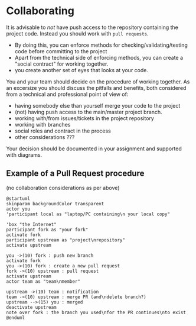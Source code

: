 # Collaborating

It is advisable to _not_ have push access to the repository containing the project code. Instead you should work with `pull requests`.

- By doing this, you can enforce methods for checking/validating/testing code before committing to the project
- Apart from the technical side of enforcing methods, you can create a "social contract" for working together.
- you create another set of eyes that looks at your code.

You and your team should decide on the procedure of working together. As an excersize you should discuss the pitfalls and benefits, both considered from a technical and professional point of view of:
- having somebody else than yourself merge your code to the project
- (not) having push access to the main/master project branch.
- working with/from issues/tickets in the project repository
- working with branches
- social roles and contract in the process
- other considerations ???

Your decision should be documented in your assignment and supported with diagrams.

## Example of a Pull Request procedure
(no collaboration considerations as per above)

```plantuml
@startuml
skinparam backgroundColor transparent
actor you
'participant local as "laptop/PC containing\n your local copy"

'box "the Internet"
participant fork as "your fork"
activate fork
participant upstream as "project\nrepository"
activate upstream

you ->(10) fork : push new branch
activate fork
you ->(10) fork : create a new pull request
fork ->(10) upstream : pull request
activate upstream
actor team as "team\nmember"

upstream ->(10) team : notification
team ->(10) upstream : merge PR (and\ndelete branch?)
upstream -->(15) you : merged
deactivate upstream
note over fork : the branch you used\nfor the PR continues\nto exist
@enduml
```
